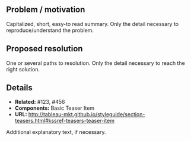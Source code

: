 ## Problem / motivation
Capitalized, short, easy-to read summary. Only the detail necessary to reproduce/understand the problem.

## Proposed resolution
One or several paths to resolution. Only the detail necessary to reach the right solution.

## Details
* **Related:** #123, #456
* **Components:** Basic Teaser Item
* **URL:** http://tableau-mkt.github.io/styleguide/section-teasers.html#kssref-teasers-teaser-item

Additional explanatory text, if necessary.
